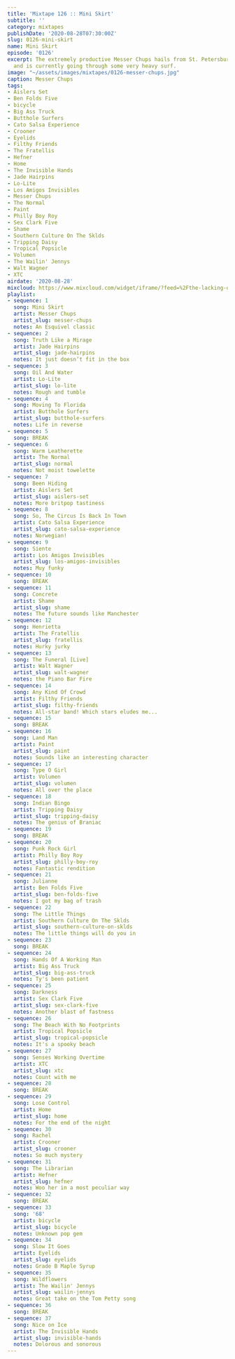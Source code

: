 ```yaml
---
title: 'Mixtape 126 :: Mini Skirt'
subtitle: ''
category: mixtapes
publishDate: '2020-08-28T07:30:00Z'
slug: 0126-mini-skirt
name: Mini Skirt
episode: '0126'
excerpt: The extremely productive Messer Chups hails from St. Petersburg, Russia,
  and is currently going through some very heavy surf.
image: "~/assets/images/mixtapes/0126-messer-chups.jpg"
caption: Messer Chups
tags:
- Aislers Set
- Ben Folds Five
- bicycle
- Big Ass Truck
- Butthole Surfers
- Cato Salsa Experience
- Crooner
- Eyelids
- Filthy Friends
- The Fratellis
- Hefner
- Home
- The Invisible Hands
- Jade Hairpins
- Lo-Lite
- Los Amigos Invisibles
- Messer Chups
- The Normal
- Paint
- Philly Boy Roy
- Sex Clark Five
- Shame
- Southern Culture On The Sklds
- Tripping Daisy
- Tropical Popsicle
- Volumen
- The Wailin' Jennys
- Walt Wagner
- XTC
airdate: '2020-08-28'
mixcloud: https://www.mixcloud.com/widget/iframe/?feed=%2Fthe-lacking-org%2Fqldrld-126-mini-skirt%2F&hide_artwork=1&hide_cover=1
playlist:
- sequence: 1
  song: Mini Skirt
  artist: Messer Chups
  artist_slug: messer-chups
  notes: An Esquivel classic
- sequence: 2
  song: Truth Like a Mirage
  artist: Jade Hairpins
  artist_slug: jade-hairpins
  notes: It just doesn’t fit in the box
- sequence: 3
  song: Oil And Water
  artist: Lo-Lite
  artist_slug: lo-lite
  notes: Rough and tumble
- sequence: 4
  song: Moving To Florida
  artist: Butthole Surfers
  artist_slug: butthole-surfers
  notes: Life in reverse
- sequence: 5
  song: BREAK
- sequence: 6
  song: Warm Leatherette
  artist: The Normal
  artist_slug: normal
  notes: Not moist towelette
- sequence: 7
  song: Been Hiding
  artist: Aislers Set
  artist_slug: aislers-set
  notes: More britpop tastiness
- sequence: 8
  song: So, The Circus Is Back In Town
  artist: Cato Salsa Experience
  artist_slug: cato-salsa-experience
  notes: Norwegian!
- sequence: 9
  song: Siente
  artist: Los Amigos Invisibles
  artist_slug: los-amigos-invisibles
  notes: Muy funky
- sequence: 10
  song: BREAK
- sequence: 11
  song: Concrete
  artist: Shame
  artist_slug: shame
  notes: The future sounds like Manchester
- sequence: 12
  song: Henrietta
  artist: The Fratellis
  artist_slug: fratellis
  notes: Hurky jurky
- sequence: 13
  song: The Funeral [Live]
  artist: Walt Wagner
  artist_slug: walt-wagner
  notes: the Piano Bar Fire
- sequence: 14
  song: Any Kind Of Crowd
  artist: Filthy Friends
  artist_slug: filthy-friends
  notes: All-star band! Which stars eludes me...
- sequence: 15
  song: BREAK
- sequence: 16
  song: Land Man
  artist: Paint
  artist_slug: paint
  notes: Sounds like an interesting character
- sequence: 17
  song: Type O Girl
  artist: Volumen
  artist_slug: volumen
  notes: All over the place
- sequence: 18
  song: Indian Bingo
  artist: Tripping Daisy
  artist_slug: tripping-daisy
  notes: The genius of Braniac
- sequence: 19
  song: BREAK
- sequence: 20
  song: Punk Rock Girl
  artist: Philly Boy Roy
  artist_slug: philly-boy-roy
  notes: Fantastic rendition
- sequence: 21
  song: Julianne
  artist: Ben Folds Five
  artist_slug: ben-folds-five
  notes: I got my bag of trash
- sequence: 22
  song: The Little Things
  artist: Southern Culture On The Sklds
  artist_slug: southern-culture-on-sklds
  notes: The little things will do you in
- sequence: 23
  song: BREAK
- sequence: 24
  song: Hands Of A Working Man
  artist: Big Ass Truck
  artist_slug: big-ass-truck
  notes: Ty's been patient
- sequence: 25
  song: Darkness
  artist: Sex Clark Five
  artist_slug: sex-clark-five
  notes: Another blast of fastness
- sequence: 26
  song: The Beach With No Footprints
  artist: Tropical Popsicle
  artist_slug: tropical-popsicle
  notes: It's a spooky beach
- sequence: 27
  song: Senses Working Overtime
  artist: XTC
  artist_slug: xtc
  notes: Count with me
- sequence: 28
  song: BREAK
- sequence: 29
  song: Lose Control
  artist: Home
  artist_slug: home
  notes: For the end of the night
- sequence: 30
  song: Rachel
  artist: Crooner
  artist_slug: crooner
  notes: So much mystery
- sequence: 31
  song: The Librarian
  artist: Hefner
  artist_slug: hefner
  notes: Woo her in a most peculiar way
- sequence: 32
  song: BREAK
- sequence: 33
  song: '68'
  artist: bicycle
  artist_slug: bicycle
  notes: Unknown pop gem
- sequence: 34
  song: Slow It Goes
  artist: Eyelids
  artist_slug: eyelids
  notes: Grade B Maple Syrup
- sequence: 35
  song: Wildflowers
  artist: The Wailin' Jennys
  artist_slug: wailin-jennys
  notes: Great take on the Tom Petty song
- sequence: 36
  song: BREAK
- sequence: 37
  song: Nice on Ice
  artist: The Invisible Hands
  artist_slug: invisible-hands
  notes: Dolorous and sonorous
---
```


